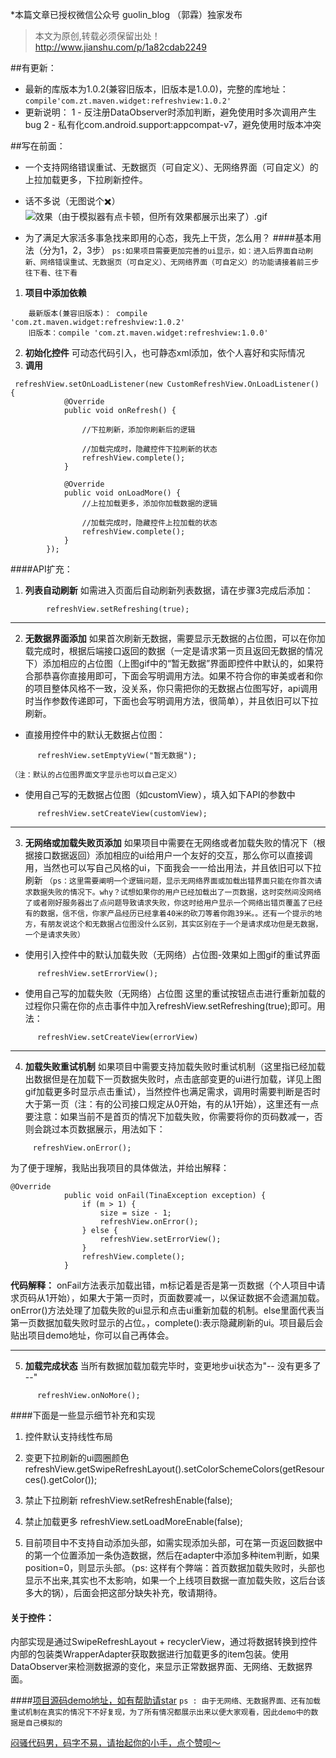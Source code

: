 *本篇文章已授权微信公众号 guolin_blog （郭霖）独家发布
> 本文为原创,转载必须保留出处！
http://www.jianshu.com/p/1a82cdab2249

##有更新：
- 最新的库版本为1.0.2(兼容旧版本，旧版本是1.0.0)，完整的库地址：
`compile'com.zt.maven.widget:refreshview:1.0.2'`
 - 更新说明：
    1 - 反注册DataObserver时添加判断，避免使用时多次调用产生bug
    2 - 私有化com.android.support:appcompat-v7，避免使用时版本冲突


##写在前面：
- 一个支持网络错误重试、无数据页（可自定义）、无网络界面（可自定义）的上拉加载更多，下拉刷新控件。
- 话不多说（无图说个✖️）
![效果（由于模拟器有点卡顿，但所有效果都展示出来了）.gif](http://upload-images.jianshu.io/upload_images/1933385-dcef4ad943f730ee.gif?imageMogr2/auto-orient/strip)

- 为了满足大家活多事急找来即用的心态，我先上干货，怎么用？
####基本用法（分为1，2，3步）
`ps:如果项目需要更加完善的ui显示，如：进入后界面自动刷新、网络错误重试、无数据页（可自定义）、无网络界面（可自定义）的功能请接着前三步往下看、往下看`

1. **项目中添加依赖**
```
    最新版本(兼容旧版本)： compile 'com.zt.maven.widget:refreshview:1.0.2'
    旧版本：compile 'com.zt.maven.widget:refreshview:1.0.0'
```
2. **初始化控件**
可动态代码引入，也可静态xml添加，依个人喜好和实际情况
3. **调用**
```
 refreshView.setOnLoadListener(new CustomRefreshView.OnLoadListener() {
            @Override
            public void onRefresh() {
                
                //下拉刷新，添加你刷新后的逻辑
                
                //加载完成时，隐藏控件下拉刷新的状态
                refreshView.complete();
            }

            @Override
            public void onLoadMore() {
                //上拉加载更多，添加你加载数据的逻辑

                //加载完成时，隐藏控件上拉加载的状态
                refreshView.complete();
            }
        });
```
####API扩充：
1.  **列表自动刷新**
如需进入页面后自动刷新列表数据，请在步骤3完成后添加：
```
        refreshView.setRefreshing(true);
```
****
2. **无数据界面添加**
如果首次刷新无数据，需要显示无数据的占位图，可以在你加载完成时，根据后端接口返回的数据（一定是请求第一页且返回无数据的情况下）添加相应的占位图（上图gif中的“暂无数据”界面即控件中默认的，如果符合那恭喜你直接用即可，下面会写明调用方法。如果不符合你的审美或者和你的项目整体风格不一致，没关系，你只需把你的无数据占位图写好，api调用时当作参数传递即可，下面也会写明调用方法，很简单），并且依旧可以下拉刷新。
* 直接用控件中的默认无数据占位图：
```
      refreshView.setEmptyView("暂无数据");
```
`（注：默认的占位图界面文字显示也可以自己定义）`
* 使用自己写的无数据占位图（如customView），填入如下API的参数中
```
      refreshView.setCreateView(customView);
```
****
3. **无网络或加载失败页添加**
如果项目中需要在无网络或者加载失败的情况下（根据接口数据返回）添加相应的ui给用户一个友好的交互，那么你可以直接调用，当然也可以写自己风格的ui，下面我会一一给出用法，并且依旧可以下拉刷新
`（ps：这里需要阐明一个逻辑问题，显示无网络界面或加载出错界面只能在你首次请求数据失败的情况下。why？试想如果你的用户已经加载出了一页数据，这时突然间没网络了或者刚好服务器出了点问题导致请求失败，你这时给用户显示一个网络出错页覆盖了已经有的数据，信不信，你家产品经历已经拿着40米的砍刀等着你跑39米。。还有一个提示的地方，有朋友说这个和无数据占位图没什么区别，其实区别在于一个是请求成功但是无数据，一个是请求失败）`
* 使用引入控件中的默认加载失败（无网络）占位图-效果如上图gif的重试界面
```
      refreshView.setErrorView();
```
* 使用自己写的加载失败（无网络）占位图
这里的重试按钮点击进行重新加载的过程你只需在你的点击事件中加入refreshView.setRefreshing(true);即可。用法：
```
      refreshView.setCreateView(errorView)
```
****
4.  **加载失败重试机制**
如果项目中需要支持加载失败时重试机制（这里指已经加载出数据但是在加载下一页数据失败时，点击底部变更的ui进行加载，详见上图gif加载更多时显示点击重试），当然控件也满足需求，调用时需要判断是否时大于第一页（注：有的公司接口规定从0开始，有的从1开始），这里还有一点要注意：如果当前不是首页的情况下加载失败，你需要将你的页码数减一，否则会跳过本页数据展示，用法如下：
```
     refreshView.onError();
```
为了便于理解，我贴出我项目的具体做法，并给出解释：
```
@Override
            public void onFail(TinaException exception) {
                if (m > 1) {
                    size = size - 1;
                    refreshView.onError();
                } else {
                    refreshView.setErrorView();
                }
                refreshView.complete();
            }
```
**代码解释：**  onFail方法表示加载出错，m标记着是否是第一页数据（个人项目中请求页码从1开始），如果大于第一页时，页面数要减一，以保证数据不会遗漏加载。onError()方法处理了加载失败的ui显示和点击ui重新加载的机制。else里面代表当第一页数据加载失败时显示的占位。，complete():表示隐藏刷新的ui。项目最后会贴出项目demo地址，你可以自己再体会。
****
5.  **加载完成状态**
当所有数据加载加载完毕时，变更地步ui状态为"-- 没有更多了 --"
```
      refreshView.onNoMore();
```

####下面是一些显示细节补充和实现
1. 控件默认支持线性布局

2. 变更下拉刷新的ui圆圈颜色
refreshView.getSwipeRefreshLayout().setColorSchemeColors(getResources().getColor());

3. 禁止下拉刷新
refreshView.setRefreshEnable(false);

4. 禁止加载更多
refreshView.setLoadMoreEnable(false);

5. 目前项目中不支持自动添加头部，如需实现添加头部，可在第一页返回数据中的第一个位置添加一条伪造数据，然后在adapter中添加多种item判断，如果position=0，则显示头部。（ps: 这样有个弊端：首页数据加载失败时，头部也显示不出来,其实也不太影响，如果一个上线项目数据一直加载失败，这后台该多大的锅），后面会把这部分缺失补充，敬请期待。

#### 关于控件：
内部实现是通过SwipeRefreshLayout + recyclerView，通过将数据转换到控件内部的包装类WrapperAdapter获取数据进行加载更多的item包装。使用DataObserver来检测数据源的变化，来显示正常数据界面、无网络、无数据界面。

####[项目源码demo地址，如有帮助请star](https://github.com/zhangtuodd/CustomRefreshView)
`ps : 由于无网络、无数据界面、还有加载重试机制在真实的情况下不好复现，为了所有情况都展示出来以便大家观看，因此demo中的数据是自己模拟的`

[闷骚代码男，码字不易，请抬起你的小手，点个赞呗～]()

